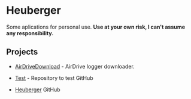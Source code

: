 # Heuberger

Some aplications for personal use.
**Use at your own risk, I can't assume any responsibility.**

## Projects

* [AirDriveDownload](AirDriveDownload) - AirDrive logger downloader.

* [Test](Test) - Repository to test GitHub

* [Heuberger](https://github.com/Heuberger/) GitHub